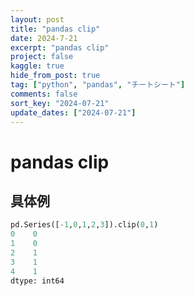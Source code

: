 ```yaml
---
layout: post
title: "pandas clip"
date: 2024-7-21
excerpt: "pandas clip"
project: false
kaggle: true
hide_from_post: true
tag: ["python", "pandas", "チートシート"]
comments: false
sort_key: "2024-07-21"
update_dates: ["2024-07-21"]
---
```


# pandas clip

## 具体例

```python
pd.Series([-1,0,1,2,3]).clip(0,1)
0    0
1    0
2    1
3    1
4    1
dtype: int64
```
